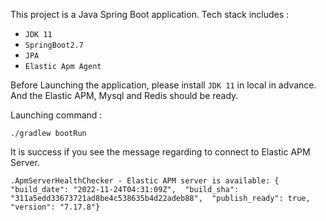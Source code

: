 
This project is a Java Spring Boot application. Tech stack includes :
- `JDK 11`
- `SpringBoot2.7`
- `JPA`
- `Elastic Apm Agent`

Before Launching the application, please install `JDK 11` in local in advance. And the Elastic APM, Mysql and Redis should be ready.

Launching command : 
```
./gradlew bootRun
```

It is success if you see the message regarding to connect to Elastic APM Server.
```
.ApmServerHealthChecker - Elastic APM server is available: {  "build_date": "2022-11-24T04:31:09Z",  "build_sha": "311a5edd33673721ad8be4c538635b4d22adeb88",  "publish_ready": true,  "version": "7.17.8"}
```
